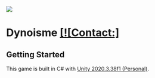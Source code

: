 <img src="https://i.imgur.com/orGle0y_d.webp" style="width: 50%, height:50% , alight-item: center">

# Dynoisme <a href="https://www.facebook.com/isnotdino">[![Contact:]</a>

## Getting Started

This game is built in C# with [Unity 2020.3.38f1 (Personal)](https://unity3d.com).
